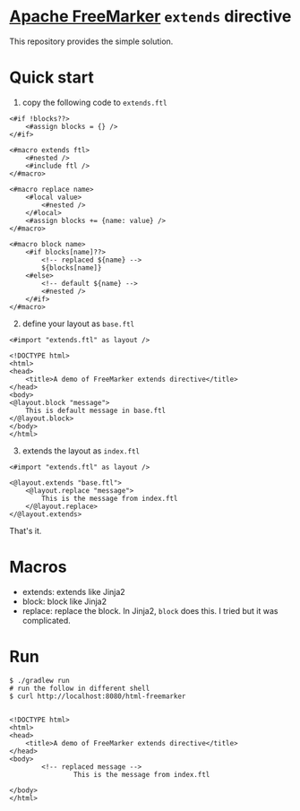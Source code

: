 # [Apache FreeMarker](https://github.com/apache/freemarker) `extends` directive

This repository provides the simple solution.

# Quick start 

1. copy the following code to `extends.ftl`

```injectedfreemarker
<#if !blocks??>
    <#assign blocks = {} />
</#if>

<#macro extends ftl>
    <#nested />
    <#include ftl />
</#macro>

<#macro replace name>
    <#local value>
        <#nested />
    </#local>
    <#assign blocks += {name: value} />
</#macro>

<#macro block name>
    <#if blocks[name]??>
        <!-- replaced ${name} -->
        ${blocks[name]}
    <#else>
        <!-- default ${name} -->
        <#nested />
    </#if>
</#macro>
```

2. define your layout as `base.ftl` 

```injectedfreemarker
<#import "extends.ftl" as layout />

<!DOCTYPE html>
<html>
<head>
    <title>A demo of FreeMarker extends directive</title>
</head>
<body>
<@layout.block "message">
    This is default message in base.ftl
</@layout.block>
</body>
</html>
```

3. extends the layout as `index.ftl`

```injectedfreemarker
<#import "extends.ftl" as layout />

<@layout.extends "base.ftl">
    <@layout.replace "message">
        This is the message from index.ftl
    </@layout.replace>
</@layout.extends>
```

That's it.

# Macros

- extends: extends like Jinja2
- block: block like Jinja2
- replace: replace the block. In Jinja2, `block` does this. I tried but it was complicated.

# Run

```shell
$ ./gradlew run
# run the follow in different shell
$ curl http://localhost:8080/html-freemarker


<!DOCTYPE html>
<html>
<head>
    <title>A demo of FreeMarker extends directive</title>
</head>
<body>
        <!-- replaced message -->
                This is the message from index.ftl

</body>
</html>
```
